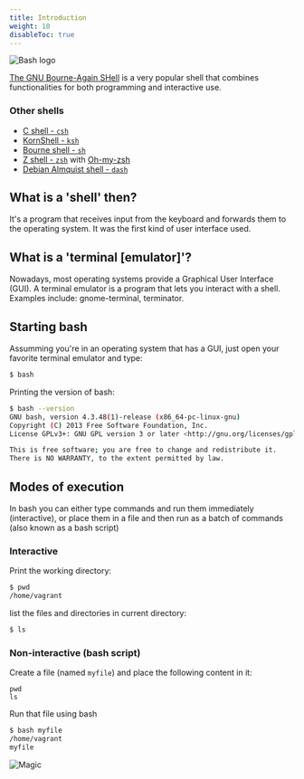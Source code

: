 ```yaml
---
title: Introduction
weight: 10
disableToc: true
---
```


![Bash logo](/bash-notes/en/basics/introduction/images/bash-logo-web.png)

[The GNU Bourne-Again SHell](https://www.gnu.org/software/bash/) is a very popular shell that combines functionalities for both programming and interactive use.

### Other shells
* [C shell - `csh`](https://en.wikipedia.org/wiki/C_shell)
* [KornShell - `ksh`](https://en.wikipedia.org/wiki/KornShell)
* [Bourne shell - `sh`](https://en.wikipedia.org/wiki/Bourne_shell)
* [Z shell - `zsh`](https://en.wikipedia.org/wiki/Z_shell) with [Oh-my-zsh](https://ohmyz.sh/)
* [Debian Almquist shell - `dash`](https://en.wikipedia.org/wiki/Almquist_shell)


## What is a 'shell' then?
It's a program that receives input from the keyboard and forwards them to the operating system. It was the first kind of user interface used.

## What is a 'terminal [emulator]'?
Nowadays, most operating systems provide a Graphical User Interface (GUI). A terminal emulator is a program that lets you interact with a shell. Examples include: gnome-terminal, terminator.

## Starting bash

Assumming you're in an operating system that has a GUI, just open your favorite terminal emulator and type:
```bash
$ bash
```

Printing the version of bash:
```bash
$ bash --version
GNU bash, version 4.3.48(1)-release (x86_64-pc-linux-gnu)
Copyright (C) 2013 Free Software Foundation, Inc.
License GPLv3+: GNU GPL version 3 or later <http://gnu.org/licenses/gpl.html>

This is free software; you are free to change and redistribute it.
There is NO WARRANTY, to the extent permitted by law.
```

## Modes of execution

In bash you can either type commands and run them immediately (interactive), or place them in a file and then run as a batch of commands (also known as a bash script)

### Interactive

Print the working directory:
```bash
$ pwd
/home/vagrant
```
list the files and directories in current directory:
```bash
$ ls
```

### Non-interactive (bash script)

Create a file (named `myfile`) and place the following content in it:
```
pwd
ls
```

Run that file using bash
```bash
$ bash myfile
/home/vagrant
myfile
```

![Magic](/bash-notes/en/basics/introduction/images/magic.gif?classes=shadow)
